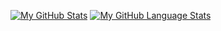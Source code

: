 
<!--
**sbecerek/sbecerek** is a ✨ _special_ ✨ repository because its `README.md` (this file) appears on your GitHub profile.

Here are some ideas to get you started:

- 🔭 I’m currently working on ...
- 🌱 I’m currently learning ...
- 👯 I’m looking to collaborate on ...
- 🤔 I’m looking for help with ...
- 💬 Ask me about ...
- 📫 How to reach me: ...
- 😄 Pronouns: ...
- ⚡ Fun fact: ...
-->
[![My GitHub Stats](https://github-readme-stats.vercel.app/api/?username=sbecerek&count_private=true&theme=tokyonight&showicons=true)]()
[![My GitHub Language Stats](https://github-readme-stats.vercel.app/api/top-langs/?username=sbecerek&langs_count=5&theme=tokyonight)]()
